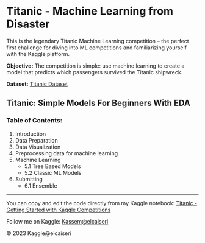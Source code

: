 # Titanic - Machine Learning from Disaster

This is the legendary Titanic Machine Learning competition – the perfect first challenge for diving into ML competitions and familiarizing yourself with the Kaggle platform.

**Objective:** The competition is simple: use machine learning to create a model that predicts which passengers survived the Titanic shipwreck.

**Dataset:** [Titanic Dataset](https://www.kaggle.com/c/titanic/data)

## Titanic: Simple Models For Beginners With EDA

### Table of Contents:
1. Introduction
2. Data Preparation
3. Data Visualization
4. Preprocessing data for machine learning
5. Machine Learning
   - 5.1 Tree Based Models
   - 5.2 Classic ML Models
6. Submitting
   - 6.1 Ensemble

---

You can copy and edit the code directly from my Kaggle notebook: [Titanic - Getting Started with Kaggle Competitions](https://www.kaggle.com/code/elcaiseri/titanic-simple-models-for-beginners-with-eda)

Follow me on Kaggle: [Kassem@elcaiseri](https://www.kaggle.com/elcaiseri)

© 2023 Kaggle@elcaiseri
